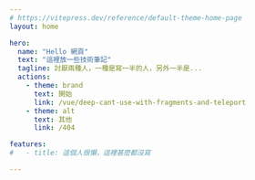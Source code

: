 ```yaml
---
# https://vitepress.dev/reference/default-theme-home-page
layout: home

hero:
  name: "Hello 網頁"
  text: "這裡放一些技術筆記"
  tagline: 討厭兩種人，一種是寫一半的人，另外一半是...
  actions:
    - theme: brand
      text: 開始
      link: /vue/deep-cant-use-with-fragments-and-teleport
    - theme: alt
      text: 其他
      link: /404

features:
#   - title: 這個人很懶，這裡甚麼都沒寫

---
```

